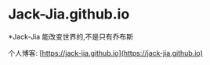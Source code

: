 # Jack-Jia.github.io
*Jack-Jia
能改变世界的,不是只有乔布斯

个人博客: [https://jack-jia.github.io](https://jack-jia.github.io) 
